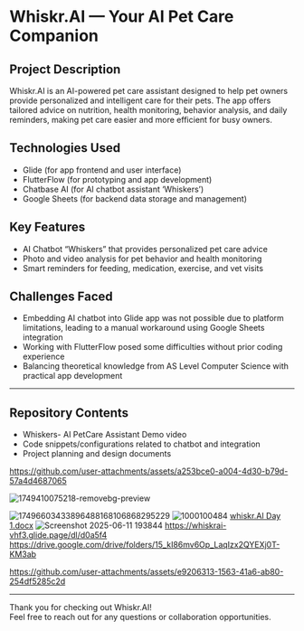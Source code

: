 # Whiskr.AI — Your AI Pet Care Companion

## Project Description  
Whiskr.AI is an AI-powered pet care assistant designed to help pet owners provide personalized and intelligent care for their pets. The app offers tailored advice on nutrition, health monitoring, behavior analysis, and daily reminders, making pet care easier and more efficient for busy owners.


## Technologies Used  
- Glide (for app frontend and user interface)  
- FlutterFlow (for prototyping and app development)  
- Chatbase AI (for AI chatbot assistant ‘Whiskers’)  
- Google Sheets (for backend data storage and management)

## Key Features  
- AI Chatbot “Whiskers” that provides personalized pet care advice  
- Photo and video analysis for pet behavior and health monitoring  
- Smart reminders for feeding, medication, exercise, and vet visits

## Challenges Faced  
- Embedding AI chatbot into Glide app was not possible due to platform limitations, leading to a manual workaround using Google Sheets integration  
- Working with FlutterFlow posed some difficulties without prior coding experience  
- Balancing theoretical knowledge from AS Level Computer Science with practical app development

---

## Repository Contents  

- Whiskers- AI PetCare Assistant Demo video  
- Code snippets/configurations related to chatbot and integration  
- Project planning and design documents 

https://github.com/user-attachments/assets/a253bce0-a004-4d30-b79d-57a4d4687065

![1749410075218-removebg-preview](https://github.com/user-attachments/assets/de444b7a-041d-46da-a2f8-6fc3924e021a)

![17496603433896488168106868295229](https://github.com/user-attachments/assets/caff9bf4-7a62-4f4e-a29c-81c5a0b94f08)
![1000100484](https://github.com/user-attachments/assets/de442bf1-76ec-43f3-a1cd-80fa5f8d2e47)
[whiskr.AI Day 1.docx](https://github.com/user-attachments/files/20716096/whiskr.AI.Day.1.docx)
![Screenshot 2025-06-11 193844](https://github.com/user-attachments/assets/938cce66-781a-49ac-ad0d-8a456cba9358)
https://whiskrai-vhf3.glide.page/dl/d0a5f4
https://drive.google.com/drive/folders/15_kI86mv6Op_LaqIzx2QYEXj0T-KM3ab



https://github.com/user-attachments/assets/e9206313-1563-41a6-ab80-254df5285c2d



---

Thank you for checking out Whiskr.AI!  
Feel free to reach out for any questions or collaboration opportunities.

